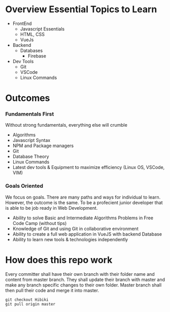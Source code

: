 # Overview Essential Topics to Learn
* FrontEnd
    * Javascript Essentials
    * HTML, CSS
    * VueJs
* Backend
    * Databases
        * Firebase
* Dev Tools
    * Git
    * VSCode
    * Linux Commands

# Outcomes 

### Fundamentals First
Without strong fundamentals, everything else will crumble
* Algorithms
* Javascript Syntax
* NPM and Package managers
* Git
* Database Theory
* Linux Commands
* Latest dev tools & Equipment to maximize efficiency (Linux OS, VSCode, VIM)

### Goals Oriented
We focus on goals. There are many paths and ways for individual to learn. However, the outcome is the same. To be a profecient junior developer that is able to be job ready in Web Development. 
* Ability to solve Basic and Intermediate Algorithms Problems in Free Code Camp (without tips)
* Knowledge of Git and using Git in collaborative environment
* Ability to create a full web application in VueJS with backend Database
* Ability to learn new tools & technologies independently 

# How does this repo work
Every committer shall have their own branch with their folder name and content from master branch. 
They shall update their branch with master and make any branch specific changes to their own folder.
Master branch shall then pull their code and merge it into master.
```
git checkout Hibiki
git pull origin master
```